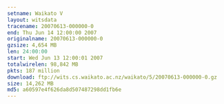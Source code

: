 ```yaml
---
setname: Waikato V
layout: witsdata
tracename: 20070613-000000-0
end: Thu Jun 14 12:00:00 2007
originalname: 20070613-000000-0
gzsize: 4,654 MB
len: 24:00:00
start: Wed Jun 13 12:00:01 2007
totalwirelen: 98,842 MB
pkts: 187 million
download: ftp://wits.cs.waikato.ac.nz/waikato/5/20070613-000000-0.gz
size: 14,262 MB
md5: a60597e4f626da8d507487298dd1fb6e
---
```

